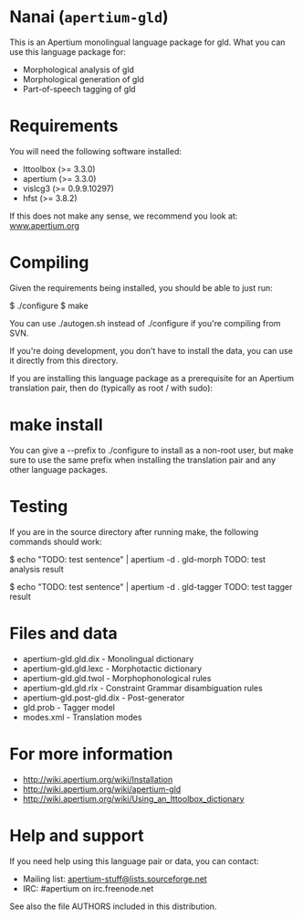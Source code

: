Nanai (`apertium-gld`)
===============================================================================

This is an Apertium monolingual language package for gld. What
you can use this language package for:

* Morphological analysis of gld
* Morphological generation of gld
* Part-of-speech tagging of gld

Requirements
===============================================================================

You will need the following software installed:

* lttoolbox (>= 3.3.0)
* apertium (>= 3.3.0)
* vislcg3 (>= 0.9.9.10297)
* hfst (>= 3.8.2)

If this does not make any sense, we recommend you look at: www.apertium.org

Compiling
===============================================================================

Given the requirements being installed, you should be able to just run:

$ ./configure
$ make

You can use ./autogen.sh instead of ./configure if you're compiling
from SVN.

If you're doing development, you don't have to install the data, you
can use it directly from this directory.

If you are installing this language package as a prerequisite for an
Apertium translation pair, then do (typically as root / with sudo):

# make install

You can give a --prefix to ./configure to install as a non-root user,
but make sure to use the same prefix when installing the translation
pair and any other language packages.

Testing
===============================================================================

If you are in the source directory after running make, the following
commands should work:

$  echo "TODO: test sentence" | apertium -d . gld-morph
TODO: test analysis result

$ echo "TODO: test sentence" | apertium -d . gld-tagger
TODO: test tagger result

Files and data
===============================================================================

* apertium-gld.gld.dix           - Monolingual dictionary
* apertium-gld.gld.lexc          - Morphotactic dictionary
* apertium-gld.gld.twol          - Morphophonological rules
* apertium-gld.gld.rlx           - Constraint Grammar disambiguation rules
* apertium-gld.post-gld.dix      - Post-generator
* gld.prob                       - Tagger model
* modes.xml                      - Translation modes

For more information
===============================================================================

* http://wiki.apertium.org/wiki/Installation
* http://wiki.apertium.org/wiki/apertium-gld
* http://wiki.apertium.org/wiki/Using_an_lttoolbox_dictionary

Help and support
===============================================================================

If you need help using this language pair or data, you can contact:

* Mailing list: apertium-stuff@lists.sourceforge.net
* IRC: #apertium on irc.freenode.net

See also the file AUTHORS included in this distribution.

